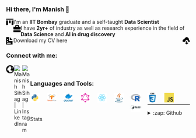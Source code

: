 ### Hi there, I'm Manish 👋

<img align="left" alt="sihagmnis36.github.io" width="20" height="20" vertical-align="text-top" src="https://raw.githubusercontent.com/iconic/open-iconic/master/svg/vertical-align-top.svg" />I'm an <b>IIT Bombay</b> graduate and a self-taught <b>Data Scientist</b><br />
<img align="left" alt="sihagmnis36.github.io" width="20" height="20" vertical-align="text-top" src="https://raw.githubusercontent.com/iconic/open-iconic/master/svg/briefcase.svg" />I have <b>2yr+</b> of industry as well as research experience in the field of <b> Data Science</b> and <b>AI in drug discovery</b><br />
<img align="left" alt="sihagmnis36.github.io" width="20" height="20" vertical-align="text-top" src="https://raw.githubusercontent.com/iconic/open-iconic/master/svg/document.svg" />Download my CV here <a href="/files/resume.pdf" style="color: inherit"><img align="right" alt="sihagmnis36.github.io" width="20" height="20" vertical-align="text-top" src="https://raw.githubusercontent.com/iconic/open-iconic/master/svg/cloud-download.svg" /></a><br />

### Connect with me:

[<img align="left" alt="sihagmnis36.github.io" width="22px" src="https://raw.githubusercontent.com/iconic/open-iconic/master/svg/globe.svg" />][website]
[<img align="left" alt="Manish Sihag | LinkedIn" width="22px" src="https://cdn.jsdelivr.net/npm/simple-icons@v3/icons/linkedin.svg" />][linkedin]
[<img align="left" alt="Manish Sihag | Instagram" width="22px" src="https://cdn.jsdelivr.net/npm/simple-icons@v3/icons/instagram.svg" />][instagram]

<br />

### Languages and Tools:

<img style="padding-right: 20px;" align="left" width="26px" alt="Python" src="https://raw.githubusercontent.com/github/explore/80688e429a7d4ef2fca1e82350fe8e3517d3494d/topics/python/python.png" />
<img style="padding-right: 20px;" align="left" width="26px" alt="Tensorflow" src="https://raw.githubusercontent.com/github/explore/80688e429a7d4ef2fca1e82350fe8e3517d3494d/topics/tensorflow/tensorflow.png" />
<img style="padding-right: 20px;" align="left" width="26px" alt="Docker" src="https://raw.githubusercontent.com/github/explore/80688e429a7d4ef2fca1e82350fe8e3517d3494d/topics/docker/docker.png" />
<img style="padding-right: 20px;" align="left" width="26px" alt="Graphql" src="https://raw.githubusercontent.com/github/explore/80688e429a7d4ef2fca1e82350fe8e3517d3494d/topics/graphql/graphql.png" />
<img style="padding-right: 20px;" align="left" width="26px" alt="ReactJS" src="https://raw.githubusercontent.com/github/explore/80688e429a7d4ef2fca1e82350fe8e3517d3494d/topics/react/react.png" />
<img style="padding-right: 20px;" align="left" width="26px" alt="Java" src="https://raw.githubusercontent.com/github/explore/80688e429a7d4ef2fca1e82350fe8e3517d3494d/topics/java/java.png" />
<img style="padding-right: 20px;" align="left" width="26px" alt="R" src="https://raw.githubusercontent.com/github/explore/80688e429a7d4ef2fca1e82350fe8e3517d3494d/topics/r/r.png" />
<img style="padding-right: 20px;" align="left" width="26px" alt="CSS" src="https://raw.githubusercontent.com/github/explore/80688e429a7d4ef2fca1e82350fe8e3517d3494d/topics/css/css.png" />
<img style="padding-right: 20px;" align="left" width="26px" alt="Javascript" src="https://raw.githubusercontent.com/github/explore/80688e429a7d4ef2fca1e82350fe8e3517d3494d/topics/javascript/javascript.png" />
<img style="padding-right: 20px;" align="left" width="26px" alt="Bash" src="https://raw.githubusercontent.com/github/explore/80688e429a7d4ef2fca1e82350fe8e3517d3494d/topics/bash/bash.png" />
<br />

---

<details>
  <summary>:zap: Github Stats</summary>

  <img align="left" alt="Manish's Github Stats" src="https://github-readme-stats.vercel.app/api?username=sihagmnis36&show_icons=true&hide_border=true&include_all_commits=true" />

</details>

[website]: https://sihagmnis36.github.io
[instagram]: https://instagram.com/mni.z
[linkedin]: https://linkedin.com/in/manish-sihag
